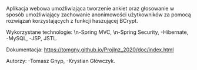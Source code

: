 Aplikacja webowa umożliwiająca tworzenie ankiet oraz głosowanie w sposób umożliwiający zachowanie anonimowości użytkowników za pomocą rozwiązań korzystających z funkcji haszującej BCrypt.

Wykorzystane technologie:
  \n-Spring MVC,
  \n-Spring Security,
  -Hibernate,
  -MySQL,
  -JSP, JSTL.
  
Dokumentacja:
https://tomgny.github.io/ProjInz_2020/doc/index.html
  
Autorzy:
  -Tomasz Gnyp,
  -Krystian Główczyk.
